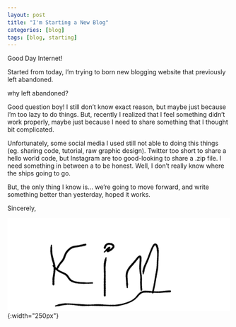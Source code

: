 ```yaml
---
layout: post
title: "I'm Starting a New Blog"
categories: [blog]
tags: [blog, starting]
---
```


Good Day Internet!

Started from today, I’m trying to born new blogging website that previously left abandoned.

why left abandoned?

Good question boy! I still don’t know exact reason, but maybe just because I’m too lazy to do things. But, recently I realized that I feel something didn’t work properly, maybe just because I need to share something that I thought bit complicated. 

Unfortunately, some social media I used still not able to doing this things (eg. sharing code, tutorial, raw graphic design). Twitter too short to share a hello world code, but Instagram are too good-looking to share a .zip file. I need something in between a to be honest.
Well, I don’t really know where the ships going to go. 

But, the only thing I know is… we’re going to move forward, and write something better than yesterday, hoped it works.





Sincerely,

![](/assets/img/signature.png){:width="250px"}